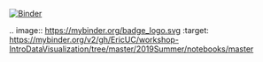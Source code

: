 [![Binder](https://mybinder.org/badge_logo.svg)](https://mybinder.org/v2/gh/EricUC/workshop-IntroDataVisualization/tree/master/2019Summer/notebooks/master)

.. image:: https://mybinder.org/badge_logo.svg
 :target: https://mybinder.org/v2/gh/EricUC/workshop-IntroDataVisualization/tree/master/2019Summer/notebooks/master
